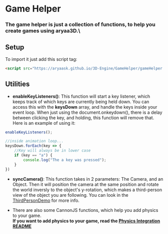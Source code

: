 # Game Helper
### The game helper is just a collection of functions, to help you create games using aryaa3D.\ 

## Setup
To import it just add this script tag:
```html
<script src="https://aryaask.github.io/3D-Engine/GameHelper/gameHelper.js"></script>
```

## Utilities
- **enableKeyListeners()**: This function will start a key listener, which keeps track of which keys are currently being held down. You can access this with the **keysDown** array, and handle the keys inside your event loop. When just using the document.onkeydown(), there is a delay between clicking the key, and holding, this function will remove that. Here is an example of using it:
```javascript
enableKeyListeners();

//inside animation loop...
keysDown.forEach(key => {
    //Key will always be in lower case
    if (key == "a") {
        console.log("The a key was pressed");
    }
})
```

- **syncCamera()**: This function takes in 2 parameters: The Camera, and an Object. Then it will position the camera at the same position and rotate the world inversly to the object's y-rotation, which makes a third-person view of the object you are following. You can look in the [ThirdPersonDemo](https://github.com/AryaaSk/3D-Engine/blob/master/GameHelper/ThirdPersonDemo) for more info.

- There are also some CannonJS functions, which help you add physics to your game.\
**If you want to add physics to your game, read the [Physics Integration README](PhysicsIntegration.md)**
